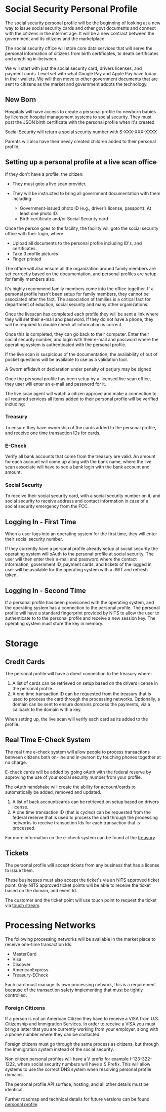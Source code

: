 # Social Security Personal Profile

The social security personal profile will be the beginning of looking at a new way to issue social security cards and other govt documents and connect with the citizens in the internet age. It will be a new contract between the government and its citizens and the marketplace.

The social security office will store core data services that will serve the personal information of citizens from birth certificates, to death certificates and anything in-between.

We will start with just the social security card, drivers licenses, and payment cards. Level set with what Google Pay and Apple Pay have today in their wallets. We will then move to other government documents that are sent to citizens as the market and government adopts the technology.

## New Born

Hospitals will have access to create a personal profile for newborn babies by licensed hospital management systems to social security. They must post the JSON birth certificate with the personal profile when it's created.

Social Security will return a social security number with S-XXX-XXX-XXXX

Parents will also have their newly created children added to their personal profile.

## Setting up a personal profile at a live scan office

If they don't have a profile, the citizen:

- They must goto a live scan provider.

- They will be instructed to bring all government documentation with them including:

  - Government-issued photo ID (e.g., driver’s license, passport). At least one photo ID.
  - Birth certificate and/or Social Security card

Once the person goes to the facility, the facility will goto the social security office with their login, where:

- Upload all documents to the personal profile including ID's, and certificates.
- Take 3 profile pictures
- Finger printed

The office will also ensure all the organization around family members are set correctly based on the documentation, and personal profiles are setup for family members also.

It's highly recommend family members come into the office together. If a personal profile hasn't been setup for family members, they cannot be associated after the fact. The association of families is a critical fact for department of eduction, social security and many other organizations.

Once the livescan has completed each profile they will be sent a link where they will set their e-mail and password. If they do not have a phone, they will be required to double check all information is correct.

Once this is completed, they can go back to their computer. Enter their social security number, and login with their e-mail and password where the operating system is authenticated with the personal profile.

If the live scan is suspicious of the documentation, the availability of out of pocket questions will be available to use as a validation tool.

A Sworn affidavit or declaration under penalty of perjury may be signed.

Once the personal profile has been setup by a licensed live scan office, they user will enter an e-mail and password for it.

The live scan agent will watch a citizen approve and make a connection to all required services all items added to their personal profile will be verified including:

### Treasury

To ensure they have ownership of the cards added to the personal profile, and receive one time transaction IDs for cards.

### E-Check

Verify all bank accounts that come from the treasury are valid. An amount for each account will come up along with the bank name, where the live scan associate will have to see a bank login with the bank account and amount.

### Social Security

To receive their social security card, with a social security number on it, and social security to receive address and contact information in case of a social security emergency from the FCC.

## Logging In - First Time

When a user logs into an operating system for the first time, they will enter their social security number.

If they currently have a personal profile already setup at social security the operating system will oAuth to the personal profile at social security. The user will then enter their e-mail and password where the contact information, government ID, payment cards, and tickets of the logged in user will be available for the operating system with a JWT and refresh token.

## Logging In - Second Time

If a personal profile has been provisioned with the operating system, and the operating system has a connection to the personal profile. The personal profile will have a standard fingerprint provided by NITS to allow the user to authenticate to to the personal profile and receive a new session key. The operating system must store the key in memory.

# Storage

## Credit Cards

The personal profile will have a direct connection to the treasury where:

1. A list of cards can be retrieved on setup based on the drivers license in the personal profile.
2. A one time transaction ID can be requested from the treasury that is used to process the card through the processing networks. Optionally, a domain can be sent to ensure domains process the payments, via a callback to the domain with a key.

When setting up, the live scan will verify each card as its added to the profile.

## Real Time E-Check System

The real time e-check system will allow people to process transactions between citizens both on-line and in-person by touching phones together at no charge.

E-check cards will be added by going oAuth with the federal reserve by approving the use of your social security number from your profile.

The oAuth handshake will create the ability for account/cards to automatically be added, removed and updated.

1. A list of back account/cards can be retrieved on setup based on drivers license.
2. A one time transaction ID (that is cycled) can be requested from the federal reserve that is used to process the card through the processing networks to receive transaction Ids for each transaction that is processed.

For more information on the e-check system can be found at the [treasury](/civic-organizations/us-securities-and-exchange/).

## Tickets

The personal profile will accept tickets from any business that has a license to issue them.

These businesses must also accept the ticket's via an NITS approved ticket point. Only NITS approved ticket points will be able to receive the ticket based on the domain, and event Id.

The customer and the ticket point will use touch point to request the ticket via [touch stream](/civil-organizations/us-national-institute-of-standards-and-technology/touch-stream/).

# Processing Networks

The following processing networks will be available in the market place to receive one-time transaction Ids.

- MasterCard
- Visa
- Discover
- AmericanExpress
- Treasury-ECheck

Each card must manage its own processing network, this is a requirement because of the transaction safety implementing that must be tightly controlled.

### Foreign Citizens

If a person is not an American Citizen they have to receive a VISA from U.S. Citizenship and Immigration Services. In order to receive a VISA you must bring a letter that you are currently working from your employer, along with a phone number where they can be contacted.

Foreign citizens must go through the same process as citizens, but through the Immigration system instead of the social security.

Non citizen personal profiles will have a V prefix for example I-123-322-1222, where social security numbers will have a S Prefix. This will allow systems to use the correct DNS system when resolving personal profile domains.

The personal profile API surface, hosting, and all other details must be identical.

Further roadmap and technical details for future versions can be found [personal profile](./v2/).
